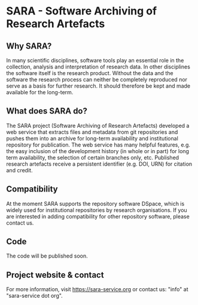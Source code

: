 # SARA - Software Archiving of Research Artefacts

## Why SARA?
In many scientific disciplines, software tools play an essential role in the collection, analysis and interpretation of research data. In other disciplines the software itself is the research product. Without the data and the software the research process can neither be completely reproduced nor serve as a basis for further research. It should therefore be kept and made available for the long-term. 

## What does SARA do?
The SARA project (Software Archiving of Research Artefacts) developed a web service that extracts files and metadata from git repositories and pushes them into an archive for long-term availability and institutional repository for publication. The web service has many helpful features, e.g. the easy inclusion of the development history (in whole or in part) for long term availability, the selection of certain branches only, etc. Published research artefacts receive a persistent identifier (e.g. DOI, URN) for citation and credit.

## Compatibility
At the moment SARA supports the repository software DSpace, which is widely used for institutional repositories by research organisations. If you are interested in adding compatibility for other repository software, please contact us.

## Code
The code will be published soon.  

## Project website & contact
For more information, visit https://sara-service.org or contact us: "info" at "sara-service dot org".
